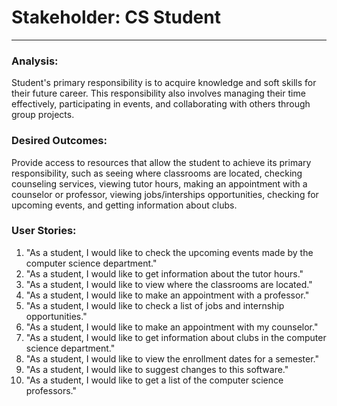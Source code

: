 # Stakeholder: CS Student
---
### Analysis:
Student's primary responsibility is to acquire knowledge and soft skills for their future career. This responsibility also involves managing their time effectively, participating in events, and collaborating with others through group projects. 

### Desired Outcomes: 
Provide access to resources that allow the student to achieve its primary responsibility, such as seeing where classrooms are located, checking counseling services, viewing tutor hours, making an appointment with a counselor or professor, viewing jobs/interships opportunities, checking for upcoming events, and getting information about clubs. 

### User Stories:
1. "As a student, I would like to check the upcoming events made by the computer science department."
2. "As a student, I would like to get information about the tutor hours."
3. "As a student, I would like to view where the classrooms are located."
4. "As a student, I would like to make an appointment with a professor."
5. "As a student, I would like to check a list of jobs and internship opportunities."
6. "As a student, I would like to make an appointment with my counselor."
7. "As a student, I would like to get information about clubs in the computer science department."
8. "As a student, I would like to view the enrollment dates for a semester."
9. "As a student, I would like to suggest changes to this software."
10. "As a student, I would like to get a list of the computer science professors."
